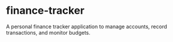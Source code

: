 # finance-tracker
A personal finance tracker application to manage accounts, record transactions, and monitor budgets.
